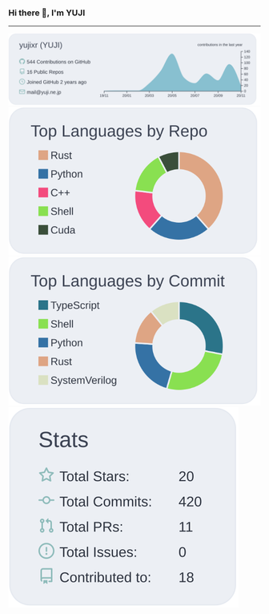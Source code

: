 ### Hi there 👋, I'm YUJI

---

![](https://raw.githubusercontent.com/yujixr/yujixr/master/profile-summary-card-output/nord_bright/0-profile-details.svg)
![](https://raw.githubusercontent.com/yujixr/yujixr/master/profile-summary-card-output/nord_bright/1-repos-per-language.svg)
![](https://raw.githubusercontent.com/yujixr/yujixr/master/profile-summary-card-output/nord_bright/2-most-commit-language.svg)
![](https://raw.githubusercontent.com/yujixr/yujixr/master/profile-summary-card-output/nord_bright/3-stats.svg)
